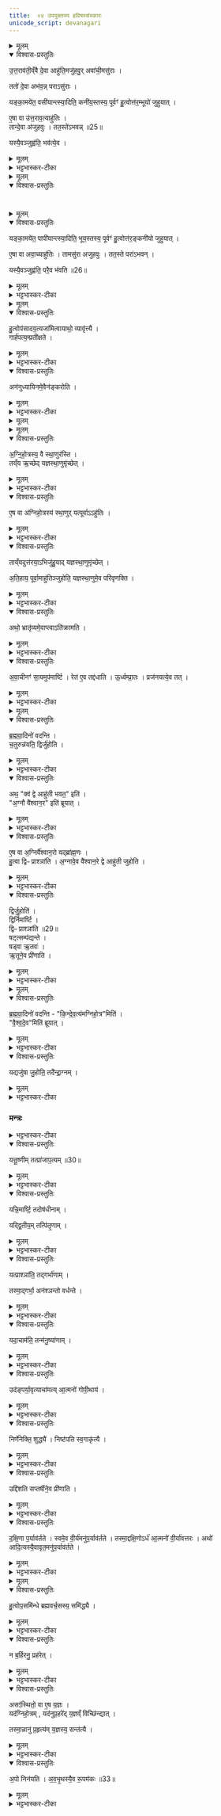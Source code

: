 ```yaml
---
title:  ०४ उपयुक्तस्य हविषस्संस्कारः
unicode_script: devanagari
---
```




<details><summary>मूलम्</summary>

उ॒त्त॒राव॑ती॒व्ँवै दे॒वा आहु॑ति॒मजु॑हवुः ।
अवा॑ची॒मसु॑राः ।
ततो॑ दे॒वा अभ॑वन् ।
पराऽसु॑राः ।
यङ्का॒मये॑त॒ वसी॑यान्त्स्या॒दिति॑ ।
कनी॑य॒स्तस्य॒ पूर्वꣳ॑ हु॒त्वा ।
उत्त॑र॒म्भूयो॑ जुहुयात् ।
ए॒षा वा उ॑त्त॒राव॒त्याहु॑तिः ।
तान्दे॒वा अ॑जुहवुः ।
तत॒स्ते॑ऽभवन्न् ॥25॥  
यस्यै॒वञ्जुह्व॑ति ।
भव॑त्ये॒व ।
</details>

<details open><summary>विश्वास-प्रस्तुतिः</summary>

उ॒त्त॒राव॑ती॒व्ँवै दे॒वा आहु॑ति॒मजु॑हवु॒र् अवा॑ची॒मसु॑राः ।  

ततो॑ दे॒वा अभ॑व॒न्न् पराऽसु॑राः ।  

यङ्का॒मये॑त॒ वसी॑यान्त्स्या॒दिति॒ कनी॑य॒स्तस्य॒ पूर्वꣳ॑ हु॒त्वोत्त॑र॒म्भूयो॑ जुहुयात् ।

ए॒षा वा उ॑त्त॒राव॒त्याहु॑तिः ।  
तान्दे॒वा अ॑जुहवुः । तत॒स्ते॑ऽभवन्न् ॥25॥  

यस्यै॒वञ्जुह्व॑ति॒ भव॑त्ये॒व ।
</details>

<details><summary>मूलम्</summary>

उ॒त्त॒राव॑ती॒व्ँवै दे॒वा आहु॑ति॒मजु॑हवु॒र् अवा॑ची॒मसु॑राः ।  

ततो॑ दे॒वा अभ॑व॒न्न् पराऽसु॑राः ।  

यङ्का॒मये॑त॒ वसी॑यान्त्स्या॒दिति॒ कनी॑य॒स्तस्य॒ पूर्वꣳ॑ हु॒त्वोत्त॑र॒म्भूयो॑ जुहुयात् ।

ए॒षा वा उ॑त्त॒राव॒त्याहु॑तिः ।  
तान्दे॒वा अ॑जुहवुः । तत॒स्ते॑ऽभवन्न् ॥25॥  

यस्यै॒वञ्जुह्व॑ति॒ भव॑त्ये॒व ।
</details>

<details><summary>भट्टभास्कर-टीका</summary>

1 उत्तरावतीमित्यादि ॥ उत्तरं भूयः बहुलं भूयस्तया प्रशस्तं वा यस्यामाहुत्यां सा उत्तरावती । भूम्नि प्रशंसायां वा मतुप्, 'अन्येषामपि दृश्यते' इति दीर्घत्वम् ।
अवागञ्चतीत्यवाची, पूर्वस्मादुत्तरमवाचीनमल्पं यस्यां साऽवाची तां अवाचीनाम् ।
</details>


<details><summary>मूलम्</summary>

यङ्का॒मये॑त॒ पापी॑यान्त्स्या॒दिति॑ ।
भूय॒स्तस्य॒ पूर्वꣳ॑ हु॒त्वा ।
उत्त॑र॒ङ्कनी॑यो जुहुयात् ।
ए॒षा वा अवा॒च्याहु॑तिः ।
तामसु॑रा अजुहवुः ।
तत॒स्ते परा॑ऽभवन् ।
यस्यै॒वञ्जुह्व॑ति ।
परै॒व भ॑वति ॥26॥
</details>

<details open><summary>विश्वास-प्रस्तुतिः</summary>


#
</details>

<details><summary>मूलम्</summary>


#
</details>

<details open><summary>विश्वास-प्रस्तुतिः</summary>

यङ्का॒मये॑त॒ पापी॑यान्त्स्या॒दिति॒ भूय॒स्तस्य॒ पूर्वꣳ॑ हु॒त्वोत्त॑र॒ङ्कनी॑यो जुहुयात् ।

ए॒षा वा अवा॒च्याहु॑तिः ।
तामसु॑रा अजुहवुः ।
तत॒स्ते परा॑ऽभवन् ।

यस्यै॒वञ्जुह्व॑ति॒ परै॒व भ॑वति ॥26॥  
</details>

<details><summary>मूलम्</summary>

यङ्का॒मये॑त॒ पापी॑यान्त्स्या॒दिति॒ भूय॒स्तस्य॒ पूर्वꣳ॑ हु॒त्वोत्त॑र॒ङ्कनी॑यो जुहुयात् ।

ए॒षा वा अवा॒च्याहु॑तिः ।
तामसु॑रा अजुहवुः ।
तत॒स्ते परा॑ऽभवन् ।

यस्यै॒वञ्जुह्व॑ति॒ परै॒व भ॑वति ॥26॥  
</details>

<details><summary>भट्टभास्कर-टीका</summary>

इदानीमाहुतिद्वयस्य स्वरूपं स्वयमेव दर्शयति - यमित्यादि । वसीयान् वसुमत्तरः कनीयः अल्पतरं 'युवाल्पयोः कनन्यतरस्याम्' । भूयो बहुतरं बहुलतरं 'बहोर्लोपो भू च बहोः' । पापीयान् पापतरः वसुहीनः ।
</details>


<details><summary>मूलम्</summary>

हु॒त्वोप॑सादय॒त्यजा॑मित्वाय ।
अथो॒ व्यावृ॑त्त्यै ।
</details>

<details open><summary>विश्वास-प्रस्तुतिः</summary>

हु॒त्वोप॑सादय॒त्यजा॑मित्वायाथो॒ व्यावृ॑त्त्यै ।  
गार्ह॑पत्य॒म्प्रती॑क्षते ।
</details>

<details><summary>मूलम्</summary>

हु॒त्वोप॑सादय॒त्यजा॑मित्वायाथो॒ व्यावृ॑त्त्यै ।  
गार्ह॑पत्य॒म्प्रती॑क्षते ।
</details>

<details><summary>भट्टभास्कर-टीका</summary>

2 हुत्वेति ॥ सकृद्धुत्वा मध्ये उपसादयति, अजामित्वाय अनालस्याय, अव्यवधानेन ह्यनुष्ठानमालस्यं जनयेत् । अपिच व्यावृत्त्यर्प चाहुत्योरेकाहुतित्वं मा विज्ञायेतेति
</details>

<details open><summary>विश्वास-प्रस्तुतिः</summary>

अन॑नुध्यायिनमे॒वैन॑ङ्करोति ।
</details>

<details><summary>मूलम्</summary>

अन॑नुध्यायिनमे॒वैन॑ङ्करोति ।
</details>

<details><summary>भट्टभास्कर-टीका</summary>

3 अननुध्यायिनमिति ॥ निकर्षेऽनुशब्दः । अन्यत्र होमात् क्रुद्धो यजमानं निकृष्टमनुध्यायति, प्रतीक्षणेन शान्तोऽनुध्यायी न भवति गार्हपत्यः
</details>


<details><summary>मूलम्</summary>

अ॒ग्नि॒हो॒त्रस्य॒ वै स्था॒णुर॑स्ति ।  
</details>


<details><summary>मूलम्</summary>

तय्ँय ऋ॒च्छेत् ।  
य॒ज्ञ॒स्था॒णुमृ॑च्छेत् ।


ए॒ष वा अ॑ग्निहो॒त्रस्य॑ स्था॒णुः ।
यत्पूर्वाऽऽहु॑तिः ।

ताय्ँयदुत्त॑रया॒ऽभिजु॑हु॒यात् ॥27॥  
य॒ज्ञ॒स्था॒णुमृ॑च्छेत् ।

अ॒ति॒हाय॒ पूर्वा॒माहु॑तिञ्जुहोति ।
य॒ज्ञ॒स्था॒णुमे॒व परि॑वृणक्ति ।
</details>

<details open><summary>विश्वास-प्रस्तुतिः</summary>

अ॒ग्नि॒हो॒त्रस्य॒ वै स्था॒णुर॑स्ति ।  
तय्ँय ऋ॒च्छेद् यज्ञस्था॒णुमृ॑च्छेत् ।  
</details>

<details><summary>मूलम्</summary>

अ॒ग्नि॒हो॒त्रस्य॒ वै स्था॒णुर॑स्ति ।  
तय्ँय ऋ॒च्छेद् यज्ञस्था॒णुमृ॑च्छेत् ।  
</details>

<details><summary>भट्टभास्कर-टीका</summary>

4 अग्निहोत्रस्य वा इत्यादि ॥ स्थाणुः स्थितिहेतुः स्तम्भः अग्निहोत्रस्य, यश्च स्थाणुरस्ति, यद्वा - तद्धार्यते, तं य ऋच्छेत् प्राप्नुयात् तेन निरुद्धं स्यात् यज्ञस्यैव स्थाणुमृच्छेत् यज्ञनिरोधमेव प्राप्नुयात् ततःपरं यज्ञ एव नास्तीति । प्रतिबन्धवचनेन षष्ठीसमासः ।
</details>

<details open><summary>विश्वास-प्रस्तुतिः</summary>

ए॒ष वा अ॑ग्निहो॒त्रस्य॑ स्था॒णुर् यत्पूर्वाऽऽहु॑तिः ।  
</details>

<details><summary>मूलम्</summary>

ए॒ष वा अ॑ग्निहो॒त्रस्य॑ स्था॒णुर् यत्पूर्वाऽऽहु॑तिः ।  
</details>

<details><summary>भट्टभास्कर-टीका</summary>

पूर्वाऽऽहुतिरग्निहोत्रस्य स्थाणुस्थानीया, तामुत्तरया आहुत्या यद्यभिजुहोति होमेनाभिक्रामयेत् यज्ञप्रतिबन्धं प्राप्नुयात् ।
</details>

<details open><summary>विश्वास-प्रस्तुतिः</summary>

ताय्ँयदुत्त॑रया॒ऽभिजु॑हु॒याद् यज्ञस्था॒णुमृ॑च्छेत् ।  

अ॒ति॒हाय॒ पूर्वा॒माहु॑तिञ्जुहोति॒ यज्ञस्था॒णुमे॒व परि॑वृणक्ति ।
</details>

<details><summary>मूलम्</summary>

ताय्ँयदुत्त॑रया॒ऽभिजु॑हु॒याद् यज्ञस्था॒णुमृ॑च्छेत् ।  

अ॒ति॒हाय॒ पूर्वा॒माहु॑तिञ्जुहोति॒ यज्ञस्था॒णुमे॒व परि॑वृणक्ति ।
</details>

<details><summary>भट्टभास्कर-टीका</summary>

तस्मात्पूर्वाहुतिमतिहाय अतिक्रम्य अन्यत्रावकाशे उत्तरामाहुतिं जुहोति यज्ञस्थाणुमेव परिवृणक्ति परिवर्जयति ।
</details>

<details open><summary>विश्वास-प्रस्तुतिः</summary>

अथो॒ भ्रातृ॑व्यमे॒वाप्त्वाऽति॑क्रामति ।
</details>

<details><summary>मूलम्</summary>

अथो॒ भ्रातृ॑व्यमे॒वाप्त्वाऽति॑क्रामति ।
</details>

<details><summary>भट्टभास्कर-टीका</summary>

अपिच भ्रातृव्यमाप्त्वा यथा लोके कश्चिच्छत्रुमतिक्रम्य गच्छति तथेवेदम् ॥
</details>

<details open><summary>विश्वास-प्रस्तुतिः</summary>

अ॒वा॒चीनꣳ॑ सा॒यमुप॑मार्ष्टि ।
रेत॑ ए॒व तद्द॑धाति ।
ऊ॒र्ध्वम्प्रा॒तः ।
प्रज॑नयत्ये॒व तत् ।
</details>

<details><summary>मूलम्</summary>

अ॒वा॒चीनꣳ॑ सा॒यमुप॑मार्ष्टि ।
रेत॑ ए॒व तद्द॑धाति ।
ऊ॒र्ध्वम्प्रा॒तः ।
प्रज॑नयत्ये॒व तत् ।
</details>

<details><summary>भट्टभास्कर-टीका</summary>

5 अवाचीनमित्यादि ॥ बिलान्तादारभ्य उन्मार्ष्टि निषिक्तस्य रेतसः जननस्थानीयं तत् ।
</details>


<details><summary>मूलम्</summary>

ब्र॒ह्म॒वा॒दिनो॑ वदन्ति ।
च॒तुरुन्न॑यति ॥28॥  
द्विर्जु॑होति ।
अथ॒ क्व॑ द्वे आहु॑ती भवत॒ इति॑ ।
अ॒ग्नौ वै॑श्वान॒र इति॑ ब्रूयात् ।
ए॒ष वा अ॒ग्निर्वै॑श्वान॒रः ।
यद्ब्रा॑ह्म॒णः ।
हु॒त्वा द्विᳶ प्राश्ञा॑ति ।
अ॒ग्नावे॒व वै॑श्वान॒रे द्वे आहु॑ती जुहोति ।
</details>

<details open><summary>विश्वास-प्रस्तुतिः</summary>

ब्र॒ह्म॒वा॒दिनो॑ वदन्ति ।  
च॒तुरुन्न॑यति॒ द्विर्जु॑होति ।  
</details>

<details><summary>मूलम्</summary>

ब्र॒ह्म॒वा॒दिनो॑ वदन्ति ।  
च॒तुरुन्न॑यति॒ द्विर्जु॑होति ।  
</details>

<details><summary>भट्टभास्कर-टीका</summary>

6 ब्रह्मवादिन इत्यादि ॥ उन्नयनस्याहुत्यर्थत्वात् प्रत्युन्नयनमाहुतिभिर्भाव्यमिति चतुश्चोन्नीयते द्विस्तु हूयतेऽस्मिन्नग्नौ ।
</details>

<details open><summary>विश्वास-प्रस्तुतिः</summary>

अथ॒ "क्व॑ द्वे आहु॑ती भवत॒" इति॑ ।  
"अ॒ग्नौ वै॑श्वान॒र" इति॑ ब्रूयात् ।
</details>

<details><summary>मूलम्</summary>

अथ॒ "क्व॑ द्वे आहु॑ती भवत॒" इति॑ ।  
"अ॒ग्नौ वै॑श्वान॒र" इति॑ ब्रूयात् ।
</details>

<details><summary>भट्टभास्कर-टीका</summary>

अथेतरे द्वे आहुती क्व अग्नौ भवत इति ब्रह्मवादिनः पर्यनुयोगमाहुः । तेभ्योऽग्नो वैश्वानर इत्युत्तरम् ।
</details>

<details open><summary>विश्वास-प्रस्तुतिः</summary>

ए॒ष वा अ॒ग्निर्वै॑श्वान॒रो यद्ब्रा॑ह्म॒णः ।  
हु॒त्वा द्विᳶ प्राश्ञा॑ति ।
अ॒ग्नावे॒व वै॑श्वान॒रे द्वे आहु॑ती जुहोति ।
</details>

<details><summary>मूलम्</summary>

ए॒ष वा अ॒ग्निर्वै॑श्वान॒रो यद्ब्रा॑ह्म॒णः ।  
हु॒त्वा द्विᳶ प्राश्ञा॑ति ।
अ॒ग्नावे॒व वै॑श्वान॒रे द्वे आहु॑ती जुहोति ।
</details>

<details><summary>भट्टभास्कर-टीका</summary>

एष वा इत्यादि । प्राशनविधिर्गतः । न हि प्रतिपत्तिरुन्नयनं प्रयोजयतीत्यभिप्रायेण द्वेद्वे आहुती जुहेतीत्युक्तम् ।
</details>

<details open><summary>विश्वास-प्रस्तुतिः</summary>

द्विर्जु॒होति॑ ।  
द्विर्निमा॑र्ष्टि ।  
द्विᳶ प्राश्ञा॑ति ॥29॥    
षट्त्सम्प॑द्यन्ते ।  
षड्वा ऋ॒तवः॑ ।  
ऋ॒तूने॒व प्री॑णाति ।  
</details>

<details><summary>मूलम्</summary>

द्विर्जु॒होति॑ ।  
द्विर्निमा॑र्ष्टि ।  
द्विᳶ प्राश्ञा॑ति ॥29॥    
षट्त्सम्प॑द्यन्ते ।  
षड्वा ऋ॒तवः॑ ।  
ऋ॒तूने॒व प्री॑णाति ।  
</details>

<details><summary>भट्टभास्कर-टीका</summary>

द्विर्जुहोतीत्यादि । गतम्
</details>


<details><summary>मूलम्</summary>

ब्र॒ह्म॒वा॒दिनो॑ वदन्ति ।
कि॒न्दे॒व॒त्य॑मग्निहो॒त्रमिति॑ ।
वै॒श्व॒दे॒वमिति॑ ब्रूयात् ।

यद्यजु॑षा जु॒होति॑ ।
तदै॑न्द्रा॒ग्नम् ।
यत्तू॒ष्णीम् ।
तत्प्रा॑जाप॒त्यम् ॥30॥  
यन्नि॒मार्ष्टि॑ ।
तदोष॑धीनाम् ।
यद्द्वि॒तीय॑म् ।
तत्पि॑तृ॒णाम् ।
यत्प्राश्ञा॑ति ।
तद्गर्भा॑णाम् ।
तस्मा॒द्गर्भा॒ अन॑श्ञन्तो वर्धन्ते ।
यदा॒चाम॑ति ।
तन्म॑नु॒ष्या॑णाम् ।
उद॑ङ्पर्या॒वृत्याचा॑मति ॥31॥  
आ॒त्मनो॑ गोपी॒थाय॑ ।
निर्णे॑नेक्ति॒ शुद्ध्यै॑ ।
निष्ट॑पति स्व॒गाकृ॑त्यै ।
उद्दि॑शति ।
स॒प्त॒र्षीने॒व प्री॑णाति ।
</details>

<details open><summary>विश्वास-प्रस्तुतिः</summary>

ब्र॒ह्म॒वा॒दिनो॑ वदन्ति - "कि॒न्दे॒व॒त्य॑मग्निहो॒त्र"मिति॑ ।  
"वै॒श्व॒दे॒व"मिति॑ ब्रूयात् ।
</details>

<details><summary>मूलम्</summary>

ब्र॒ह्म॒वा॒दिनो॑ वदन्ति - "कि॒न्दे॒व॒त्य॑मग्निहो॒त्र"मिति॑ ।  
"वै॒श्व॒दे॒व"मिति॑ ब्रूयात् ।
</details>

<details><summary>भट्टभास्कर-टीका</summary>

7 ब्रह्मवादिनो वदन्ति किंदेवत्यमित्यादि ॥ वैश्वदेवमित्युत्तरं ब्रूयात् ।
</details>

<details open><summary>विश्वास-प्रस्तुतिः</summary>

यद्यजु॑षा जु॒होति॒ तदै॑न्द्रा॒ग्नम् ।
</details>

<details><summary>मूलम्</summary>

यद्यजु॑षा जु॒होति॒ तदै॑न्द्रा॒ग्नम् ।
</details>

<details><summary>भट्टभास्कर-टीका</summary>

वैश्वदेवत्वं प्रतिपाद्यमित्याह - यद्यजुषस्योदि ।
</details>

### मन्त्रः
<details><summary>भट्टभास्कर-टीका</summary>

ऐन्द्राग्नमिति । इन्द्रः ईश्वरत्वादाहुत्याः ।
</details>

<details open><summary>विश्वास-प्रस्तुतिः</summary>

यत्तू॒ष्णीम् तत्प्रा॑जाप॒त्यम् ॥30॥  
</details>

<details><summary>मूलम्</summary>

यत्तू॒ष्णीम् तत्प्रा॑जाप॒त्यम् ॥30॥  
</details>

<details><summary>भट्टभास्कर-टीका</summary>

प्राजापत्यमिति । अनिरुक्तरूपत्वात्, ओषधीनामिति ।
</details>

<details open><summary>विश्वास-प्रस्तुतिः</summary>

यन्नि॒मार्ष्टि॒ तदोष॑धीनाम् ।

यद्द्वि॒तीय॒म् तत्पि॑तृ॒णाम् ।
</details>

<details><summary>मूलम्</summary>

यन्नि॒मार्ष्टि॒ तदोष॑धीनाम् ।

यद्द्वि॒तीय॒म् तत्पि॑तृ॒णाम् ।
</details>

<details><summary>भट्टभास्कर-टीका</summary>

मार्जनयोरोषधिदेवतात्वं मन्त्रलिङ्गात् ।
</details>

<details open><summary>विश्वास-प्रस्तुतिः</summary>

यत्प्राश्ञा॑ति॒ तद्गर्भा॑णाम् ।

तस्मा॒द्गर्भा॒ अन॑श्ञन्तो वर्धन्ते ।
</details>

<details><summary>मूलम्</summary>

यत्प्राश्ञा॑ति॒ तद्गर्भा॑णाम् ।

तस्मा॒द्गर्भा॒ अन॑श्ञन्तो वर्धन्ते ।
</details>

<details><summary>भट्टभास्कर-टीका</summary>

गर्भाणामिति । तेनाप्यायिता गर्भा अनश्नन्तः अभुञ्जाना वर्धन्त इति ।
</details>

<details open><summary>विश्वास-प्रस्तुतिः</summary>

यदा॒चाम॑ति॒ तन्म॑नु॒ष्या॑णाम् ।
</details>

<details><summary>मूलम्</summary>

यदा॒चाम॑ति॒ तन्म॑नु॒ष्या॑णाम् ।
</details>

<details><summary>भट्टभास्कर-टीका</summary>

मनुष्याणामिति । पानीयप्रियत्वात्तेषाम् ।
</details>

<details open><summary>विश्वास-प्रस्तुतिः</summary>

उद॑ङ्पर्या॒वृत्याचा॑मत्य् आ॒त्मनो॑ गोपी॒थाय॑ ।
</details>

<details><summary>मूलम्</summary>

उद॑ङ्पर्या॒वृत्याचा॑मत्य् आ॒त्मनो॑ गोपी॒थाय॑ ।
</details>

<details><summary>भट्टभास्कर-टीका</summary>

उदङ्ङित्यादि । गतम् । आत्मनो रक्षणार्थम् ।
</details>

<details open><summary>विश्वास-प्रस्तुतिः</summary>

निर्णे॑नेक्ति॒ शुद्ध्यै॑ ।
निष्ट॑पति स्व॒गाकृ॑त्यै ।
</details>

<details><summary>मूलम्</summary>

निर्णे॑नेक्ति॒ शुद्ध्यै॑ ।
निष्ट॑पति स्व॒गाकृ॑त्यै ।
</details>

<details><summary>भट्टभास्कर-टीका</summary>

निर्णेजनं स्रुचश्शोधनम् । निष्टपनं तस्या अग्नौ तापनम् । स्वगाकरणं कर्मसमापनम् । आत्मगामि फलं तदेति ।
</details>

<details open><summary>विश्वास-प्रस्तुतिः</summary>

उद्दि॑शति सप्तर्षीने॒व प्री॑णाति ।
</details>

<details><summary>मूलम्</summary>

उद्दि॑शति सप्तर्षीने॒व प्री॑णाति ।
</details>

<details><summary>भट्टभास्कर-टीका</summary>

उद्दिशतीति । 'सप्तर्षिभ्यस्त्वा' इति स्रुचा उद्दिशति सप्तर्षींस्तेन तर्पयति ।
</details>

<details open><summary>विश्वास-प्रस्तुतिः</summary>

द॒क्षि॒णा प॒र्याव॑र्तते ।
स्वमे॒व वी॒र्य॑मनु॑प॒र्याव॑र्तते ।
तस्मा॒द्दक्षि॒णोऽर्ध॑ आ॒त्मनो॑ वी॒र्या॑वत्तरः ।
अथो॑ आदि॒त्यस्यै॒वावृत॒मनु॑प॒र्याव॑र्तते ।
</details>

<details><summary>मूलम्</summary>

द॒क्षि॒णा प॒र्याव॑र्तते ।
स्वमे॒व वी॒र्य॑मनु॑प॒र्याव॑र्तते ।
तस्मा॒द्दक्षि॒णोऽर्ध॑ आ॒त्मनो॑ वी॒र्या॑वत्तरः ।
अथो॑ आदि॒त्यस्यै॒वावृत॒मनु॑प॒र्याव॑र्तते ।
</details>

<details><summary>भट्टभास्कर-टीका</summary>

दक्षिणेत्यादि । व्याख्यातम्
</details>


<details><summary>मूलम्</summary>

हु॒त्वोप॒समि॑न्धे ॥32॥  
ब्र॒ह्म॒व॒र्च॒सस्य॒ समि॑द्ध्यै ।
न ब॒र्हिरनु॒ प्रह॑रेत् ।
असꣵ॑स्थितो॒ वा ए॒ष य॒ज्ञः ।
यद॑ग्निहो॒त्रम् ।
यद॑नुप्र॒हरे॑त् ।
य॒ज्ञव्ँ विच्छि॑न्द्यात् ।
तस्मा॒न्नानु॑ प्र॒हृत्य॑म् ।
य॒ज्ञस्य॒ सन्त॑त्यै ।
</details>

<details open><summary>विश्वास-प्रस्तुतिः</summary>

हु॒त्वोप॒समि॑न्धे ब्रह्मवर्च॒सस्य॒ समि॑द्ध्यै ।   
</details>

<details><summary>मूलम्</summary>

हु॒त्वोप॒समि॑न्धे ब्रह्मवर्च॒सस्य॒ समि॑द्ध्यै ।   
</details>

<details><summary>भट्टभास्कर-टीका</summary>

8 हुत्वेति ॥ होमानन्तरं पुनः अग्निं ज्वलयति ब्रह्मवचसस्य संदीपनाय भाति ।
</details>

<details open><summary>विश्वास-प्रस्तुतिः</summary>

न ब॒र्हिरनु॒ प्रह॑रेत् ।
</details>

<details><summary>मूलम्</summary>

न ब॒र्हिरनु॒ प्रह॑रेत् ।
</details>

<details><summary>भट्टभास्कर-टीका</summary>

न बर्हिरित्यादि । बर्हिः परिस्तरणम् ।
</details>

<details open><summary>विश्वास-प्रस्तुतिः</summary>

असꣵ॑स्थितो॒ वा ए॒ष य॒ज्ञः ।   
यद॑ग्निहो॒त्रम् , यद॑नुप्र॒हरे॑द् य॒ज्ञव्ँ विच्छि॑न्द्यात् ।  

तस्मा॒न्नानु॑ प्र॒हृत्य॑म् य॒ज्ञस्य॒ सन्त॑त्यै ।
</details>

<details><summary>मूलम्</summary>

असꣵ॑स्थितो॒ वा ए॒ष य॒ज्ञः ।   
यद॑ग्निहो॒त्रम् , यद॑नुप्र॒हरे॑द् य॒ज्ञव्ँ विच्छि॑न्द्यात् ।  

तस्मा॒न्नानु॑ प्र॒हृत्य॑म् य॒ज्ञस्य॒ सन्त॑त्यै ।
</details>

<details><summary>भट्टभास्कर-टीका</summary>

असंस्थित इत्यादि । यावज्जीववचनात् । दर्शपूर्णमासयोस्तु वचनात्प्रहरणं न्यायसाम्येऽपि ।
</details>

<details open><summary>विश्वास-प्रस्तुतिः</summary>

अ॒पो निन॑यति ।
अ॒व॒भृ॒थस्यै॒व रू॒पम॑कः ॥33॥  
</details>

<details><summary>मूलम्</summary>

अ॒पो निन॑यति ।
अ॒व॒भृ॒थस्यै॒व रू॒पम॑कः ॥33॥  
</details>

<details><summary>भट्टभास्कर-टीका</summary>

अपो निनयतीत्यादि । अग्निहोत्रस्थालीप्रक्षालनैरपो निनयति, अवभृथस्यैवेदं रूपं करोतीति । पूर्ववल्ल्ट्लिटोरन्यतरः


इति तैत्तिरीयब्राह्मणे द्वितीयाष्टके प्रथमप्रपाठके चतुर्थोऽनुवाकः ॥  

</details>

